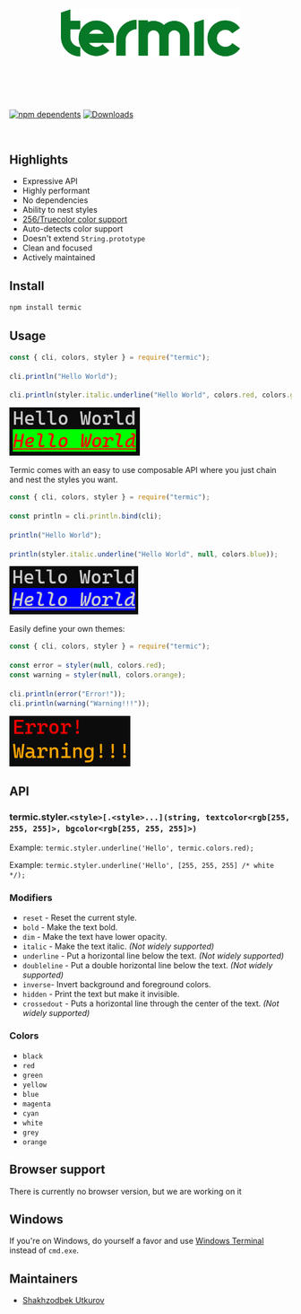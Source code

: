 
<h1 align="center">
	<br>
	<br>
	<img width="320" src="media/logo.svg" alt="Termic">
	<br>
	<br>
	<br>
</h1>

[![npm dependents](https://badgen.net/npm/dependents/termic)](https://www.npmjs.com/package/termic?activeTab=dependents) [![Downloads](https://badgen.net/npm/dt/termic)](https://www.npmjs.com/package/termic)

<br>

## Highlights

- Expressive API
- Highly performant
- No dependencies
- Ability to nest styles
- [256/Truecolor color support](#256-and-truecolor-color-support)
- Auto-detects color support
- Doesn't extend `String.prototype`
- Clean and focused
- Actively maintained

## Install

```sh
npm install termic
```

## Usage

```js
const { cli, colors, styler } = require("termic");

cli.println("Hello World");

cli.println(styler.italic.underline("Hello World", colors.red, colors.green));
```

<img src="media/example.1.png">

Termic comes with an easy to use composable API where you just chain and nest the styles you want.

```js
const { cli, colors, styler } = require("termic");

const println = cli.println.bind(cli);

println("Hello World");

println(styler.italic.underline("Hello World", null, colors.blue));
```

<img src="media/example.2.png">

Easily define your own themes:

```js
const { cli, colors, styler } = require("termic");

const error = styler(null, colors.red);
const warning = styler(null, colors.orange);

cli.println(error("Error!"));
cli.println(warning("Warning!!!"));
```

<img src="media/example.31.png">

## API

### termic.styler.`<style>[.<style>...](string, textcolor<rgb[255, 255, 255]>, bgcolor<rgb[255, 255, 255]>)`

Example: `termic.styler.underline('Hello', termic.colors.red);`

Example: `termic.styler.underline('Hello', [255, 255, 255] /* white */);`

### Modifiers

- `reset` - Reset the current style.
- `bold` - Make the text bold.
- `dim` - Make the text have lower opacity.
- `italic` - Make the text italic. *(Not widely supported)*
- `underline` - Put a horizontal line below the text. *(Not widely supported)*
- `doubleline` - Put a double horizontal line below the text. *(Not widely supported)*
- `inverse`- Invert background and foreground colors.
- `hidden` - Print the text but make it invisible.
- `crossedout` - Puts a horizontal line through the center of the text. *(Not widely supported)*

### Colors

- `black`
- `red`
- `green`
- `yellow`
- `blue`
- `magenta`
- `cyan`
- `white`
- `grey`
- `orange`

## Browser support

There is currently no browser version, but we are working on it

## Windows

If you're on Windows, do yourself a favor and use [Windows Terminal](https://github.com/microsoft/terminal) instead of `cmd.exe`.

## Maintainers

- [Shakhzodbek Utkurov](https://github.com/Shahzodbek2001)